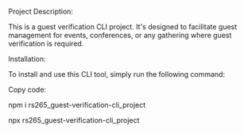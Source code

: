 Project Description:

This is a guest verification CLI project. It's designed to facilitate guest management for events, conferences, or any gathering where guest verification is required.

Installation:

To install and use this CLI tool, simply run the following command:

Copy code:

npm i rs265_guest-verification-cli_project

npx rs265_guest-verification-cli_project
